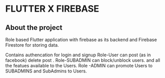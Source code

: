 # FLUTTER X FIREBASE

## About the project
Role based Flutter application with firebase as its backend and Firebase Firestore for storing data.

Contains authencation for login and signup
Role-User can post (as in facebook) delete post .
Role-SUBADMIN can block/unblock users. and  all the featues available to the Users.
Role -ADMIN can promote Users to SUBADMINS and SubAdmins to Users.
